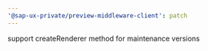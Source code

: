 ```yaml
---
'@sap-ux-private/preview-middleware-client': patch
---
```


support createRenderer method for maintenance versions
